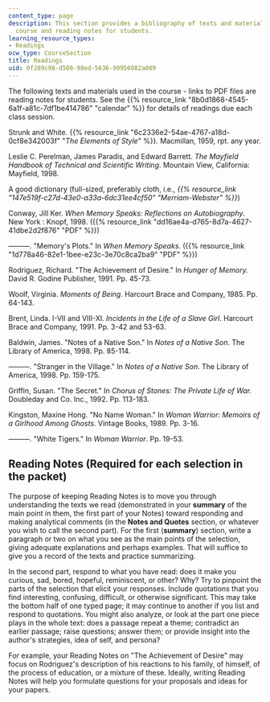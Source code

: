 ```yaml
---
content_type: page
description: This section provides a bibliography of texts and materials used in the
  course and reading notes for students.
learning_resource_types:
- Readings
ocw_type: CourseSection
title: Readings
uid: 0f289c98-d508-98ed-5636-99956082a089
---
```


The following texts and materials used in the course - links to PDF files are reading notes for students. See the {{% resource_link "8b0d1868-4545-6a1f-a81c-7df1be414786" "calendar" %}} for details of readings due each class session.

Strunk and White. {{% resource_link "6c2336e2-54ae-4767-a18d-0cf8e342003f" "_The Elements of Style_" %}}_._ Macmillan, 1959, rpt. any year.

Leslie C. Perelman, James Paradis, and Edward Barrett. _The Mayfield Handbook of Technical and Scientific Writing_. Mountain View, California: Mayfield, 1998.

A good dictionary (full-sized, preferably cloth, i.e., _{{% resource_link "147e519f-c27d-43e0-a33a-6dc31ee4cf50" "Merriam-Webster" %}}_)

Conway, Jill Ker. _When Memory Speaks: Reflections_ _on Autobiography._ New York : Knopf, 1998. ({{% resource_link "dd16ae4a-d765-8d7a-4627-41dbe2d2f876" "PDF" %}})

———. "Memory's Plots." In _When Memory Speaks._ ({{% resource_link "1d778a46-82e1-1bee-e23c-3e70c8ca2ba9" "PDF" %}})

Rodriguez, Richard. "The Achievement of Desire." In _Hunger of Memory._ David R. Godine Publisher, 1991. Pp. 45-73.

Woolf, Virginia. _Moments of Being_. Harcourt Brace and Company, 1985. Pp. 64-143.

Brent, Linda. I-VII and VIII-XI. _Incidents in the Life of a Slave Girl_. Harcourt Brace and Company, 1991. Pp. 3-42 and 53-63.

Baldwin, James. "Notes of a Native Son." In _Notes of a Native Son_. The Library of America, 1998. Pp. 85-114.

———. "Stranger in the Village." In _Notes of a Native Son_. The Library of America, 1998. Pp. 159-175.

Griffin, Susan. "The Secret." In _Chorus of Stones: The Private Life of War._ Doubleday and Co. Inc., 1992. Pp. 113-183.

Kingston, Maxine Hong. "No Name Woman." In _Woman Warrior: Memoirs of a Girlhood Among Ghosts_. Vintage Books, 1989. Pp. 3-16.  
  
———. "White Tigers." In _Woman Warrior_. Pp. 19-53.

Reading Notes (Required for each selection in the packet)
---------------------------------------------------------

The purpose of keeping Reading Notes is to move you through understanding the texts we read (demonstrated in your **summary** of the main point in them, the first part of your Notes) toward responding and making analytical comments (in the **Notes and Quotes** section, or whatever you wish to call the second part). For the first (**summary**) section, write a paragraph or two on what you see as the main points of the selection, giving adequate explanations and perhaps examples. That will suffice to give you a record of the texts and practice summarizing.

In the second part, respond to what you have read: does it make you curious, sad, bored, hopeful, reminiscent, or other? Why? Try to pinpoint the parts of the selection that elicit your responses. Include quotations that you find interesting, confusing, difficult, or otherwise significant. This may take the bottom half of one typed page; it may continue to another if you list and respond to quotations. You might also analyze, or look at the part one piece plays in the whole text: does a passage repeat a theme; contradict an earlier passage; raise questions; answer them; or provide insight into the author's strategies, idea of self, and persona?

For example, your Reading Notes on "The Achievement of Desire" may focus on Rodriguez's description of his reactions to his family, of himself, of the process of education, or a mixture of these. Ideally, writing Reading Notes will help you formulate questions for your proposals and ideas for your papers.